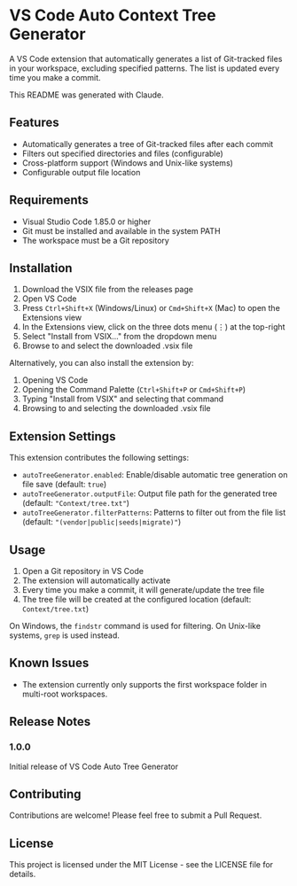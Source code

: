 # VS Code Auto Context Tree Generator

A VS Code extension that automatically generates a list of Git-tracked files in your workspace, excluding specified patterns. The list is updated every time you make a commit.

This README was generated with Claude.

## Features

- Automatically generates a tree of Git-tracked files after each commit
- Filters out specified directories and files (configurable)
- Cross-platform support (Windows and Unix-like systems)
- Configurable output file location


## Requirements

- Visual Studio Code 1.85.0 or higher
- Git must be installed and available in the system PATH
- The workspace must be a Git repository

## Installation

1. Download the VSIX file from the releases page
2. Open VS Code
3. Press `Ctrl+Shift+X` (Windows/Linux) or `Cmd+Shift+X` (Mac) to open the Extensions view
4. In the Extensions view, click on the three dots menu (⋮) at the top-right
5. Select "Install from VSIX..." from the dropdown menu
6. Browse to and select the downloaded .vsix file

Alternatively, you can also install the extension by:
1. Opening VS Code
2. Opening the Command Palette (`Ctrl+Shift+P` or `Cmd+Shift+P`)
3. Typing "Install from VSIX" and selecting that command
4. Browsing to and selecting the downloaded .vsix file

## Extension Settings

This extension contributes the following settings:

* `autoTreeGenerator.enabled`: Enable/disable automatic tree generation on file save (default: `true`)
* `autoTreeGenerator.outputFile`: Output file path for the generated tree (default: `"Context/tree.txt"`)
* `autoTreeGenerator.filterPatterns`: Patterns to filter out from the file list (default: `"(vendor|public|seeds|migrate)"`)

## Usage

1. Open a Git repository in VS Code
2. The extension will automatically activate
3. Every time you make a commit, it will generate/update the tree file
4. The tree file will be created at the configured location (default: `Context/tree.txt`)

On Windows, the `findstr` command is used for filtering. On Unix-like systems, `grep` is used instead.

## Known Issues

- The extension currently only supports the first workspace folder in multi-root workspaces.

## Release Notes

### 1.0.0

Initial release of VS Code Auto Tree Generator

## Contributing

Contributions are welcome! Please feel free to submit a Pull Request.

## License

This project is licensed under the MIT License - see the LICENSE file for details. 